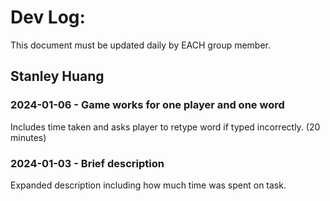 # Dev Log:

This document must be updated daily by EACH group member.

## Stanley Huang

### 2024-01-06 - Game works for one player and one word
Includes time taken and asks player to retype word if typed incorrectly. (20 minutes)

### 2024-01-03 - Brief description
Expanded description including how much time was spent on task.

